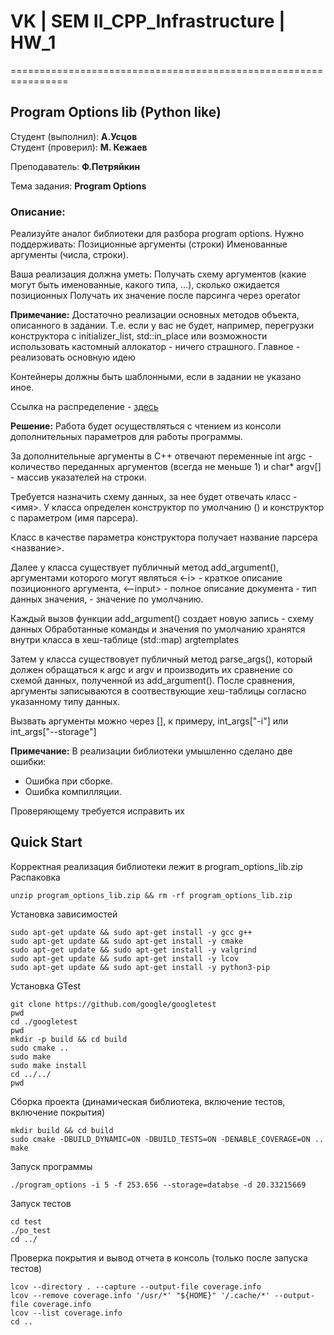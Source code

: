 # VK | SEM II_CPP_Infrastructure | HW_1

================================================================ 

## Program Options lib (Python like)

Студент (выполнил): __А.Усцов__  
Студент (проверил): __М. Кежаев__  

Преподаватель: __Ф.Петряйкин__

Тема задания: __Program Options__

### Описание:

Реализуйте аналог библиотеки для разбора program options. Нужно поддерживать:
Позиционные аргументы (строки)
Именованные аргументы (числа, строки).

Ваша реализация должна уметь:
Получать схему аргументов (какие могут быть именованные, какого типа, …), сколько ожидается позиционных
Получать их значение после парсинга через operator[](<name>)

__Примечание:__
Достаточно реализации основных методов объекта, описанного в задании. Т.е. если у вас не будет, например, перегрузки конструктора с initializer_list, std::in_place или возможности использовать кастомный аллокатор - ничего страшного. Главное - реализовать основную идею

Контейнеры должны быть шаблонными, если в задании не указано иное.


Ссылка на распределение - [здесь](https://docs.google.com/spreadsheets/d/1SBwOcvxeQsJSgYD9QoMnDZc5UwioBjbNM4z8Ojmn25Y/edit#gid=0)

__Решение:__
Работа будет осуществляться с чтением из консоли дополнительных параметров для работы программы.

За дополнительные аргументы в С++ отвечают переменные int argc - количество переданных аргументов (всегда не меньше 1) и char* argv[] - массив указателей на строки. 

Требуется назначить схему данных, за нее будет отвечать класс - <имя>. У класса определен конструктор по умолчанию () и конструктор с параметром (имя парсера).

Класс в качестве параметра конструктора получает название парсера <название>.

Далее у класса существует публичный метод add_argument(), аргументами которого могут являться <-i> - краткое описание позиционного аргумента, <--input> - полное описание документа <string> - тип данных значения, <value> - значение по умолчанию.


Каждый вызов функции add_argument() создает новую запись - схему данных
Обработанные команды и значения по умолчанию хранятся внутри класса в хеш-таблице (std::map) argtemplates

Затем у класса существовует публичный метод parse_args(), который должен обращаться к argc и argv и производить их сравнение со схемой данных, полученной из add_argument().
После сравнения, аргументы записываются в соотвествующие хеш-таблицы согласно указанному типу данных.

Вызвать аргументы можно через [], к примеру, int_args["-i"] или int_args["--storage"]

__Примечание:__
В реализации библиотеки умышленно сделано две ошибки:  
- Ошибка при сборке. 
- Ошибка компилляции. 

Проверяющему требуется исправить их

## Quick Start
Корректная реализация библиотеки лежит в program_options_lib.zip  
Распаковка 
~~~
unzip program_options_lib.zip && rm -rf program_options_lib.zip
~~~


Установка зависимостей
~~~
sudo apt-get update && sudo apt-get install -y gcc g++
sudo apt-get update && sudo apt-get install -y cmake
sudo apt-get update && sudo apt-get install -y valgrind
sudo apt-get update && sudo apt-get install -y lcov
sudo apt-get update && sudo apt-get install -y python3-pip
~~~

Установка GTest
~~~
git clone https://github.com/google/googletest
pwd
cd ./googletest
pwd
mkdir -p build && cd build
sudo cmake ..
sudo make
sudo make install
cd ../../
pwd
~~~

Сборка проекта (динамическая библиотека, включение тестов, включение покрытия)
~~~
mkdir build && cd build
sudo cmake -DBUILD_DYNAMIC=ON -DBUILD_TESTS=ON -DENABLE_COVERAGE=ON ..
make
~~~

Запуск программы
~~~
./program_options -i 5 -f 253.656 --storage=databse -d 20.33215669
~~~

Запуск тестов
~~~
сd test
./po_test
cd ../
~~~

Проверка покрытия и вывод отчета в консоль (только после запуска тестов)
~~~
lcov --directory . --capture --output-file coverage.info
lcov --remove coverage.info '/usr/*' "${HOME}" '/.cache/*' --output-file coverage.info
lcov --list coverage.info
cd ..
~~~
